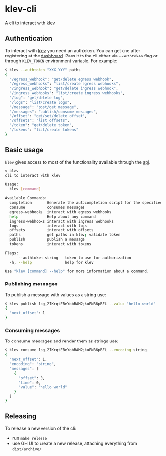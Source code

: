# klev-cli

A cli to interact with [klev](https://klev.dev)

## Authentication

To interact with [klev](https://klev.dev) you need an authtoken. You can get one after registering at the [dashboard](https://dash.klev.dev). Pass it to the cli either via `--authtoken` flag or through `KLEV_TOKEN` environment variable. For example:

```bash
$ klev --authtoken "XXX_YYY" paths
{
  "/egress_webhook": "get/delete egress webhook",
  "/egress_webhooks": "list/create egress webhooks",
  "/ingress_webhook": "get/delete ingress webhook",
  "/ingress_webhooks": "list/create ingress webhooks",
  "/log": "get/delete log",
  "/logs": "list/create logs",
  "/message": "post/get message",
  "/messages": "publish/consume messages",
  "/offset": "get/set/delete offset",
  "/offsets": "list offsets",
  "/token": "get/delete token",
  "/tokens": "list/create tokens"
}
```

## Basic usage

`klev` gives access to most of the functionality available through the [api](https://klev.dev/api).

```bash
$ klev 
cli to interact with klev

Usage:
  klev [command]

Available Commands:
  completion       Generate the autocompletion script for the specified shell
  consume          consumes messages
  egress-webhooks  interact with egress webhooks
  help             Help about any command
  ingress-webhooks interact with ingress webhooks
  logs             interact with logs
  offsets          interact with offsets
  paths            get paths in klev; validate token
  publish          publish a message
  tokens           interact with tokens

Flags:
      --authtoken string   token to use for authorization
  -h, --help               help for klev

Use "klev [command] --help" for more information about a command.
```

### Publishing messages

To publish a message with values as a string use:

```bash
$ klev publish log_2IKrqtEBeYobBAM2gkuFNB6pBFL --value "hello world"
{
  "next_offset": 1
}
```

### Consuming messages

To consume messages and render them as strings use:

```bash
$ klev consume log_2IKrqtEBeYobBAM2gkuFNB6pBFL --encoding string
{
  "next_offset": 1,
  "encoding": "string",
  "messages": [
    {
      "offset": 0,
      "time": 0,
      "value": "hello world"
    }
  ]
}
```

## Releasing
To release a new version of the cli:
 * run `make release`
 * use GH UI to create a new release, attaching everything from `dist/archive/`
